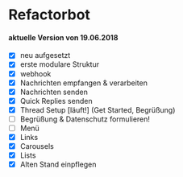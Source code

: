# Refactorbot

#### aktuelle Version von 19.06.2018
- [x] neu aufgesetzt
- [x] erste modulare Struktur
- [x] webhook
- [x] Nachrichten empfangen & verarbeiten
- [x] Nachrichten senden
- [x] Quick Replies senden
- [x] Thread Setup [läuft!] (Get Started, Begrüßung)
- [ ] Begrüßung & Datenschutz formulieren!
- [ ] Menü
- [x] Links
- [x] Carousels
- [x] Lists
- [x] Alten Stand einpflegen
